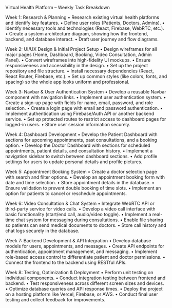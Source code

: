 ﻿Virtual Health Platform – Weekly Task Breakdown

Week 1: Research & Planning
• Research existing virtual health platforms and identify key features.
• Define user roles (Patients, Doctors, Admins).
• Identify necessary tools and technologies (React, Firebase, WebRTC, etc.).
• Create a system architecture diagram, showing how the frontend, backend, and database interact.
• Draft user journey and flow diagrams.




Week 2: UI/UX Design & Initial Project Setup
• Design wireframes for all major pages (Home, Dashboard, Booking, Video Consultation, Admin Panel).
• Convert wireframes into high-fidelity UI mockups.
• Ensure responsiveness and accessibility in the design.
• Set up the project repository and file structure.
• Install necessary dependencies (React, React Router, Firebase, etc.).
• Set up common styles (like colors, fonts, and spacing) so the whole app looks uniform and professional.

Week 3: Navbar & User Authentication System
• Develop a reusable Navbar component with navigation links.
• Implement user authentication system.
• Create a sign-up page with fields for name, email, password, and role selection.
• Create a login page with email and password authentication.
• Implement authentication using Firebase/Auth API or another backend service.
• Set up protected routes to restrict access to dashboard pages for logged-in users.
• Store user session information securely.



Week 4: Dashboard Development
• Develop the Patient Dashboard with sections for upcoming appointments, past consultations, and a booking option.
• Develop the Doctor Dashboard with sections for scheduled appointments, patient details, and consultation history.
• Implement a navigation sidebar to switch between dashboard sections.
• Add profile settings for users to update personal details and profile pictures.


Week 5: Appointment Booking System
• Create a doctor selection page with search and filter options.
• Develop an appointment booking form with date and time selection.
• Store appointment details in the database.
• Ensure validation to prevent double booking of time slots.
• Implement an option for patients to cancel or reschedule appointments.



Week 6: Video Consultation & Chat System
• Integrate WebRTC API or third-party service for video calls.
• Develop a video call interface with basic functionality (start/end call, audio/video toggle).
• Implement a real-time chat system for messaging during consultations.
• Enable file sharing so patients can send medical documents to doctors.
• Store call history and chat logs securely in the database.



Week 7: Backend Development & API Integration
• Develop database models for users, appointments, and messages.
• Create API endpoints for authentication, appointment management, and messaging.
• Implement role-based access control to differentiate patient and doctor permissions.
• Connect the frontend to the backend using RESTful APIs.


Week 8: Testing, Optimization & Deployment
• Perform unit testing on individual components.
• Conduct integration testing between frontend and backend.
• Test responsiveness across different screen sizes and devices.
• Optimize database queries and API response times.
• Deploy the project on a hosting platform like Vercel, Firebase, or AWS.
• Conduct final user testing and collect feedback for improvements.


